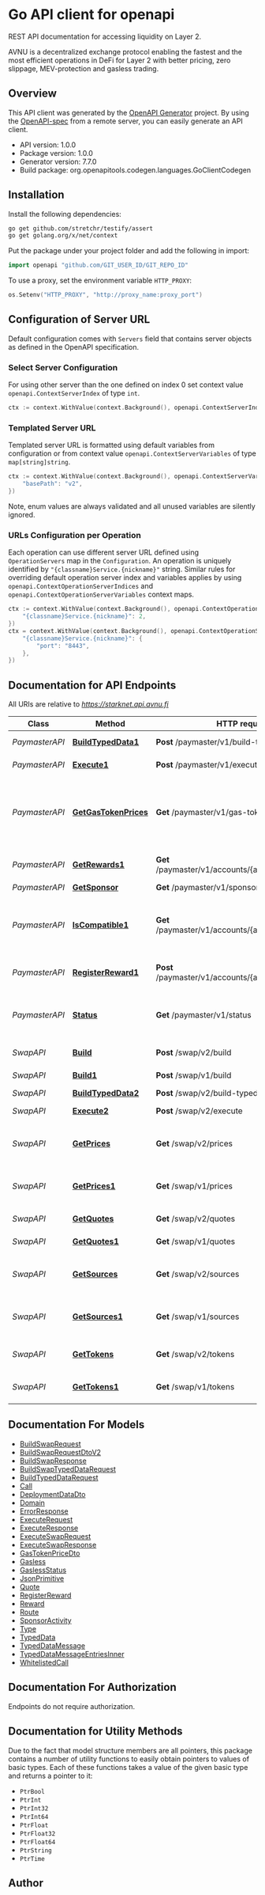 # Go API client for openapi

REST API documentation for accessing liquidity on Layer 2.

AVNU is a decentralized exchange protocol enabling the fastest and the most efficient operations in DeFi for Layer 2 with better pricing, zero slippage, MEV-protection and gasless trading.

## Overview
This API client was generated by the [OpenAPI Generator](https://openapi-generator.tech) project.  By using the [OpenAPI-spec](https://www.openapis.org/) from a remote server, you can easily generate an API client.

- API version: 1.0.0
- Package version: 1.0.0
- Generator version: 7.7.0
- Build package: org.openapitools.codegen.languages.GoClientCodegen

## Installation

Install the following dependencies:

```sh
go get github.com/stretchr/testify/assert
go get golang.org/x/net/context
```

Put the package under your project folder and add the following in import:

```go
import openapi "github.com/GIT_USER_ID/GIT_REPO_ID"
```

To use a proxy, set the environment variable `HTTP_PROXY`:

```go
os.Setenv("HTTP_PROXY", "http://proxy_name:proxy_port")
```

## Configuration of Server URL

Default configuration comes with `Servers` field that contains server objects as defined in the OpenAPI specification.

### Select Server Configuration

For using other server than the one defined on index 0 set context value `openapi.ContextServerIndex` of type `int`.

```go
ctx := context.WithValue(context.Background(), openapi.ContextServerIndex, 1)
```

### Templated Server URL

Templated server URL is formatted using default variables from configuration or from context value `openapi.ContextServerVariables` of type `map[string]string`.

```go
ctx := context.WithValue(context.Background(), openapi.ContextServerVariables, map[string]string{
	"basePath": "v2",
})
```

Note, enum values are always validated and all unused variables are silently ignored.

### URLs Configuration per Operation

Each operation can use different server URL defined using `OperationServers` map in the `Configuration`.
An operation is uniquely identified by `"{classname}Service.{nickname}"` string.
Similar rules for overriding default operation server index and variables applies by using `openapi.ContextOperationServerIndices` and `openapi.ContextOperationServerVariables` context maps.

```go
ctx := context.WithValue(context.Background(), openapi.ContextOperationServerIndices, map[string]int{
	"{classname}Service.{nickname}": 2,
})
ctx = context.WithValue(context.Background(), openapi.ContextOperationServerVariables, map[string]map[string]string{
	"{classname}Service.{nickname}": {
		"port": "8443",
	},
})
```

## Documentation for API Endpoints

All URIs are relative to *https://starknet.api.avnu.fi*

Class | Method | HTTP request | Description
------------ | ------------- | ------------- | -------------
*PaymasterAPI* | [**BuildTypedData1**](docs/PaymasterAPI.md#buildtypeddata1) | **Post** /paymaster/v1/build-typed-data | Build the typed data
*PaymasterAPI* | [**Execute1**](docs/PaymasterAPI.md#execute1) | **Post** /paymaster/v1/execute | Execute the calls
*PaymasterAPI* | [**GetGasTokenPrices**](docs/PaymasterAPI.md#getgastokenprices) | **Get** /paymaster/v1/gas-token-prices | Get the supported gas tokens and their prices in ETH and USD
*PaymasterAPI* | [**GetRewards1**](docs/PaymasterAPI.md#getrewards1) | **Get** /paymaster/v1/accounts/{address}/rewards | Retrieve account&#39;s rewards
*PaymasterAPI* | [**GetSponsor**](docs/PaymasterAPI.md#getsponsor) | **Get** /paymaster/v1/sponsor-activity | 
*PaymasterAPI* | [**IsCompatible1**](docs/PaymasterAPI.md#iscompatible1) | **Get** /paymaster/v1/accounts/{address}/compatible | Check if the account is compatible with the gasless service
*PaymasterAPI* | [**RegisterReward1**](docs/PaymasterAPI.md#registerreward1) | **Post** /paymaster/v1/accounts/{address}/rewards | Add a reward to an account
*PaymasterAPI* | [**Status**](docs/PaymasterAPI.md#status) | **Get** /paymaster/v1/status | Get the current gasless service status
*SwapAPI* | [**Build**](docs/SwapAPI.md#build) | **Post** /swap/v2/build | Build swap calldata
*SwapAPI* | [**Build1**](docs/SwapAPI.md#build1) | **Post** /swap/v1/build | Build swap calldata
*SwapAPI* | [**BuildTypedData2**](docs/SwapAPI.md#buildtypeddata2) | **Post** /swap/v2/build-typed-data | 
*SwapAPI* | [**Execute2**](docs/SwapAPI.md#execute2) | **Post** /swap/v2/execute | Execute swap
*SwapAPI* | [**GetPrices**](docs/SwapAPI.md#getprices) | **Get** /swap/v2/prices | Find the prices of DEX applications
*SwapAPI* | [**GetPrices1**](docs/SwapAPI.md#getprices1) | **Get** /swap/v1/prices | Find the prices of DEX applications
*SwapAPI* | [**GetQuotes**](docs/SwapAPI.md#getquotes) | **Get** /swap/v2/quotes | Find the best quotes
*SwapAPI* | [**GetQuotes1**](docs/SwapAPI.md#getquotes1) | **Get** /swap/v1/quotes | Find the best quotes
*SwapAPI* | [**GetSources**](docs/SwapAPI.md#getsources) | **Get** /swap/v2/sources | Fetch the list of supported sources
*SwapAPI* | [**GetSources1**](docs/SwapAPI.md#getsources1) | **Get** /swap/v1/sources | Fetch the list of supported sources
*SwapAPI* | [**GetTokens**](docs/SwapAPI.md#gettokens) | **Get** /swap/v2/tokens | Fetch supported tokens
*SwapAPI* | [**GetTokens1**](docs/SwapAPI.md#gettokens1) | **Get** /swap/v1/tokens | Fetch supported tokens


## Documentation For Models

 - [BuildSwapRequest](docs/BuildSwapRequest.md)
 - [BuildSwapRequestDtoV2](docs/BuildSwapRequestDtoV2.md)
 - [BuildSwapResponse](docs/BuildSwapResponse.md)
 - [BuildSwapTypedDataRequest](docs/BuildSwapTypedDataRequest.md)
 - [BuildTypedDataRequest](docs/BuildTypedDataRequest.md)
 - [Call](docs/Call.md)
 - [DeploymentDataDto](docs/DeploymentDataDto.md)
 - [Domain](docs/Domain.md)
 - [ErrorResponse](docs/ErrorResponse.md)
 - [ExecuteRequest](docs/ExecuteRequest.md)
 - [ExecuteResponse](docs/ExecuteResponse.md)
 - [ExecuteSwapRequest](docs/ExecuteSwapRequest.md)
 - [ExecuteSwapResponse](docs/ExecuteSwapResponse.md)
 - [GasTokenPriceDto](docs/GasTokenPriceDto.md)
 - [Gasless](docs/Gasless.md)
 - [GaslessStatus](docs/GaslessStatus.md)
 - [JsonPrimitive](docs/JsonPrimitive.md)
 - [Quote](docs/Quote.md)
 - [RegisterReward](docs/RegisterReward.md)
 - [Reward](docs/Reward.md)
 - [Route](docs/Route.md)
 - [SponsorActivity](docs/SponsorActivity.md)
 - [Type](docs/Type.md)
 - [TypedData](docs/TypedData.md)
 - [TypedDataMessage](docs/TypedDataMessage.md)
 - [TypedDataMessageEntriesInner](docs/TypedDataMessageEntriesInner.md)
 - [WhitelistedCall](docs/WhitelistedCall.md)


## Documentation For Authorization

Endpoints do not require authorization.


## Documentation for Utility Methods

Due to the fact that model structure members are all pointers, this package contains
a number of utility functions to easily obtain pointers to values of basic types.
Each of these functions takes a value of the given basic type and returns a pointer to it:

* `PtrBool`
* `PtrInt`
* `PtrInt32`
* `PtrInt64`
* `PtrFloat`
* `PtrFloat32`
* `PtrFloat64`
* `PtrString`
* `PtrTime`

## Author



